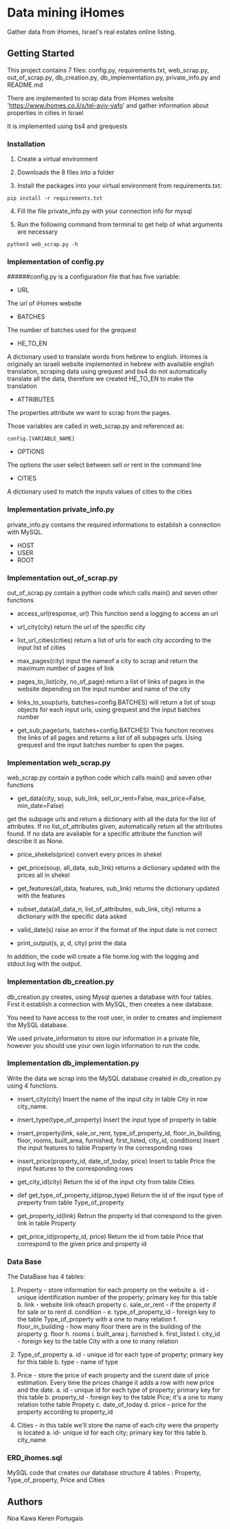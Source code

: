 # Data mining iHomes

Gather data from iHomes, Israel's real estates online listing.

## Getting Started

This project contains 7 files: config.py, requirements.txt, web_scrap.py, out_of_scrap.py, db_creation.py, 
db_implementation.py, private_info.py and README.md

There are implemented to scrap data from iHomes website 'https://www.ihomes.co.il/s/tel-aviv-yafo' 
and gather information about properties in cities in Israel

It is implemented using bs4 and grequests 

### Installation

1. Create a virtual environment

2. Downloads the 8 files into a folder

3. Install the packages into your virtual environment from requirements.txt:

```
pip install -r requirements.txt
```

4. Fill the file private_info.py with your connection info for mysql

5. Run the following command from terminal to get help of what arguments are necessary
```
python3 web_scrap.py -h
```

### Implementation of config.py

######config.py is a configuration file that has five variable:


* URL 

The url of iHomes website

* BATCHES

The number of batches used for the grequest 

* HE_TO_EN

A dictionary used to translate words from hebrew to
english. iHomes is originally an israeli website implemented in hebrew with available english translation, scraping data
using grequest and bs4 do not automatically translate all the data, therefore we created HE_TO_EN to make the translation

* ATTRIBUTES 

The properties attribute we want to scrap from the pages. 

Those variables are called in web_scrap.py and referenced as:

```
config.[VARIABLE_NAME]
```

* OPTIONS

The options the user select between sell or rent in the command line

* CITIES

A dictionary used to match the inputs values of cities to the cities

### Implementation private_info.py

private_info.py contains the required informations to establish a connection with MySQL.

* HOST
* USER
* ROOT

### Implementation out_of_scrap.py

out_of_scrap.py contain a python code which calls main() and seven other functions

* access_url(response, url)
This function send a logging to access an url

* url_city(city)
return the url of the specific city

* list_url_cities(cities)
return a list of urls for each city according to the input list of cities

* max_pages(city)
input the nameof a city to scrap and return the maximum number of pages of link

* pages_to_list(city, no_of_page)
return a list of links of pages in the website depending on the input number and name of the city

* links_to_soup(urls, batches=config.BATCHES)
will return a list of soup
objects for each input urls, using grequest and the input batches number

* get_sub_page(urls, batches=config.BATCHES)
This function receives the links of all pages and returns a list of all subpages urls.
Using grequest and the input batches number to open the pages.

### Implementation web_scrap.py

web_scrap.py contain a python code which calls main() and seven other functions

* get_data(city, soup, sub_link, sell_or_rent=False, max_price=False, min_date=False)

get the subpage urls and return a dictionary with all the data for the list of attributes. 
If no list_of_attributes given, automatically return all the attributes found.
If no data are available for a specific attribute the function will describe it as None.

* price_shekels(price)
convert every prices in shekel

* get_price(soup, all_data, sub_link)
returns a dictionary updated with the prices all in shekel

* get_features(all_data, features, sub_link)
returns the dictionary updated with the features

* subset_data(all_data_n, list_of_attributes, sub_link, city)
returns a dictionary with the specific data asked

* valid_date(s)
raise an error if the format of the input date is not correct

* print_output(s, p, d, city)
print the data 

In addition, the code will create a file home.log with the logging and stdout.log with the output.

### Implementation db_creation.py

db_creation.py creates, using Mysql queries a database with four tables.
First it establish a connection with MySQL, then creates a new database.

You need to have access to the root user, in order to creates and implement the MySQL database. 

We used private_informaton to store our information in a private file, however you should use your own login information to run the code.

### Implementation db_implementation.py
Write the data we scrap into the MySQL database created in db_creation.py using 4 functions.

* insert_city(city)
Insert the name of the input city in table City in row city_name.

* insert_type(type_of_property)
Insert the input type of property in table

* insert_property(link, sale_or_rent, type_of_property_id, floor_in_building, floor, rooms, built_area,
                    furnished, first_listed, city_id, conditions)
Insert the input features to table Property in the corresponding rows
 
 * insert_price(property_id, date_of_today, price)
 Insert to table Price the input features to the corresponding rows
 
 * get_city_id(city)
 Return the id of the input city from table Cities
 
 * def get_type_of_property_id(prop_type)
 Return the id of the input type of preperty from table Type_of_property
 
 * get_property_id(link)
 Retrun the property id that correspond to the given link in table Property
 
 * get_price_id(property_id, price)
 Return the id from table Price that correspond to the given price and property id

### Data Base 
The DataBase has 4 tables:

1. Property - store information for each property on the website 
  a. id - unique identification number of the property; primary key for this table
  b. link - website link ofeach property
  c. sale_or_rent - if the property if for sale or to rent
  d. condition - 
  e. type_of_property_id - foreign key to the table Type_of_property with a one to many relation
  f. floor_in_building - how many floor there are in the building of the property
  g. floor
  h. rooms
  i. built_area
  j. furnished
  k.  first_listed
  l. city_id - foreign key to the table City with a one to many relation
 
2. Type_of_property 
  a. id - unique id for each type of property; primary key for this table
  b. type - name of type 

3.  Price - store the price of each property and the curent date of price estimation. Every time the prices change it adds a row with new price and the date.
  a. id - unique id for each type of property; primary key for this table
  b. property_id - foreign key to the table Pice; it's a one to many relation tothe table Propety
  c. date_of_today 
  d. price - price for the property according to property_id

4. Cities - in this table we'll store the name of each city were the property is located 
 a. id- unique id for each city; primary key for this table
 b. city_name 
 
### ERD_ihomes.sql

MySQL code that creates our database structure
4 tables : Property, Type_of_property, Price and Cities

## Authors

Noa Kawa Keren Portugais


